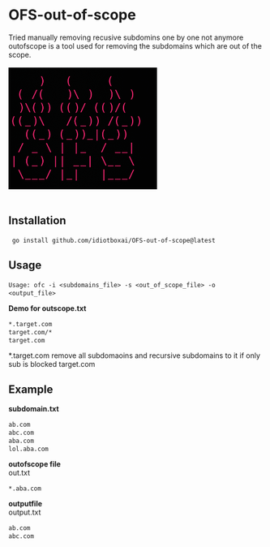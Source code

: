 # OFS-out-of-scope
Tried manually removing recusive subdomins one by one not anymore outofscope is a tool used for removing the subdomains which are out of the scope. <br> &nbsp; <br>
<img src="https://github.com/idiotboxai/OFS-out-of-scope/blob/main/logo.png" alt="logo">
 <br> &nbsp; <br>
## Installation 

```
 go install github.com/idiotboxai/OFS-out-of-scope@latest
```


## Usage
```
Usage: ofc -i <subdomains_file> -s <out_of_scope_file> -o <output_file>
```

<strong>Demo for outscope.txt</strong>
```
*.target.com
target.com/*
target.com 
```
*.target.com remove all subdomaoins and recursive subdomains to it 
if only sub is blocked target.com


## Example<br>
**subdomain.txt**
```
ab.com
abc.com
aba.com
lol.aba.com
```
**outofscope file**<br>
out.txt
```
*.aba.com
```
**outputfile**<br>
output.txt
```
ab.com
abc.com
```
